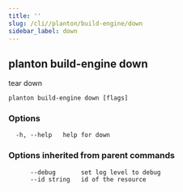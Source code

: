 ```yaml
---
title: ''
slug: /cli//planton/build-engine/down
sidebar_label: down
---
```

## planton build-engine down

tear down

```
planton build-engine down [flags]
```

### Options

```
  -h, --help   help for down
```

### Options inherited from parent commands

```
      --debug       set log level to debug
      --id string   id of the resource
```

